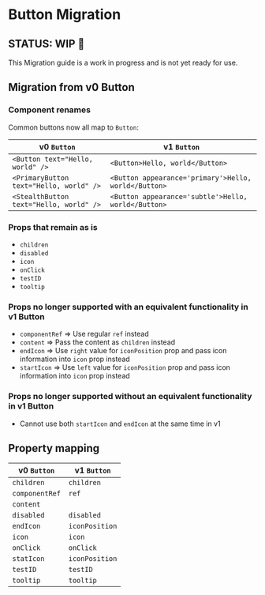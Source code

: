 # Button Migration

## STATUS: WIP 🚧

This Migration guide is a work in progress and is not yet ready for use.

## Migration from v0 Button

### Component renames

Common buttons now all map to `Button`:

| v0 `Button`                             | v1 `Button`                                          |
| --------------------------------------- | ---------------------------------------------------- |
| `<Button text="Hello, world" />`        | `<Button>Hello, world</Button>`                      |
| `<PrimaryButton text="Hello, world" />` | `<Button appearance='primary'>Hello, world</Button>` |
| `<StealthButton text="Hello, world" />` | `<Button appearance='subtle'>Hello, world</Button>`  |

### Props that remain as is

- `children`
- `disabled`
- `icon`
- `onClick`
- `testID`
- `tooltip`

### Props no longer supported with an equivalent functionality in v1 Button

- `componentRef` => Use regular `ref` instead
- `content` => Pass the content as `children` instead
- `endIcon` => Use `right` value for `iconPosition` prop and pass icon information into `icon` prop instead
- `startIcon` => Use `left` value for `iconPosition` prop and pass icon information into `icon` prop instead

### Props no longer supported without an equivalent functionality in v1 Button

- Cannot use both `startIcon` and `endIcon` at the same time in v1

## Property mapping

| v0 `Button`    | v1 `Button`    |
| -------------- | -------------- |
| `children`     | `children`     |
| `componentRef` | `ref`          |
| `content`      |                |
| `disabled`     | `disabled`     |
| `endIcon`      | `iconPosition` |
| `icon`         | `icon`         |
| `onClick`      | `onClick`      |
| `statIcon`     | `iconPosition` |
| `testID`       | `testID`       |
| `tooltip`      | `tooltip`      |
